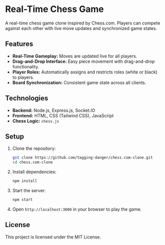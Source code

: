 # Real-Time Chess Game

A real-time chess game clone inspired by Chess.com. Players can compete against each other with live move updates and synchronized game states.

## Features
- **Real-Time Gameplay:** Moves are updated live for all players.
- **Drag-and-Drop Interface:** Easy piece movement with drag-and-drop functionality.
- **Player Roles:** Automatically assigns and restricts roles (white or black) to players.
- **Board Synchronization:** Consistent game state across all clients.

## Technologies
- **Backend:** Node.js, Express.js, Socket.IO
- **Frontend:** HTML, CSS (Tailwind CSS), JavaScript
- **Chess Logic:** `chess.js`

## Setup
1. Clone the repository:
    ```bash
    git clone https://github.com/tagging-danger/chess.com-clone.git
    cd chess.com-clone
    ```

2. Install dependencies:
    ```bash
    npm install
    ```

3. Start the server:
    ```bash
    npm start
    ```

4. Open `http://localhost:3000` in your browser to play the game.

## License
This project is licensed under the MIT License.
